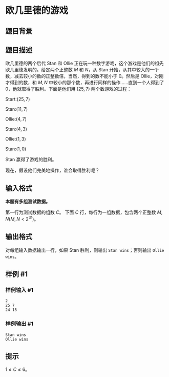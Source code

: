 # 欧几里德的游戏

## 题目背景



## 题目描述

欧几里德的两个后代 Stan 和 Ollie 正在玩一种数字游戏，这个游戏是他们的祖先欧几里德发明的。给定两个正整数 $M$ 和 $N$，从 Stan 开始，从其中较大的一个数，减去较小的数的正整数倍，当然，得到的数不能小于 $0$。然后是 Ollie，对刚才得到的数，和 $M,N$ 中较小的那个数，再进行同样的操作……直到一个人得到了 $0$，他就取得了胜利。下面是他们用 $(25,7)$ 两个数游戏的过程：

Start:$(25,7)$

Stan:$(11,7)$

Ollie:$(4,7)$

Stan:$(4,3)$

Ollie:$(1,3)$

Stan:$(1,0)$

Stan 赢得了游戏的胜利。

现在，假设他们完美地操作，谁会取得胜利呢？

## 输入格式

**本题有多组测试数据。**

第一行为测试数据的组数 $C$。
下面 $C$ 行，每行为一组数据，包含两个正整数 $M,N(M,N<2^{31})$。

## 输出格式

对每组输入数据输出一行，如果 Stan 胜利，则输出 `Stan wins`；否则输出 `Ollie wins`。


## 样例 #1

### 样例输入 #1
```
2
25 7
24 15
```

### 样例输出 #1

```
Stan wins
Ollie wins
```

## 提示

$1 \leq C \leq 6$。
